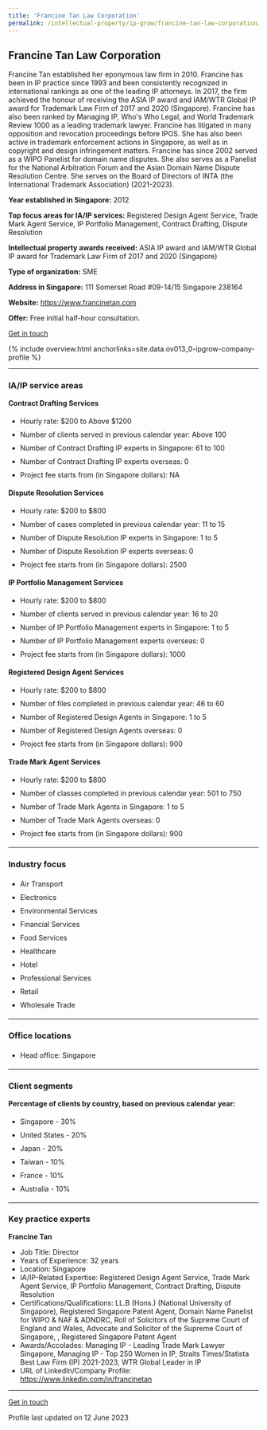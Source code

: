 ```yaml
---
title: 'Francine Tan Law Corporation'
permalink: /intellectual-property/ip-grow/francine-tan-law-corporation/
---
```


## Francine Tan Law Corporation

Francine Tan established her eponymous law firm in 2010. Francine has been in IP practice since 1993 and been consistently recognized in international rankings as one of the leading IP attorneys. In 2017, the firm achieved the honour of receiving the ASIA IP award and IAM/WTR Global IP award for Trademark Law Firm of 2017 and 2020 (Singapore). Francine has also been ranked by Managing IP, Who's Who Legal, and World Trademark Review 1000 as a leading trademark lawyer. Francine has litigated in many opposition and revocation proceedings before IPOS. She has also been active in trademark enforcement actions in Singapore, as well as in copyright and design infringement matters. Francine has since 2002 served as a WIPO Panelist for domain name disputes. She also serves as a Panelist for the National Arbitration Forum and the Asian Domain Name Dispute Resolution Centre. She serves on the Board of Directors of INTA (the International Trademark Association) (2021-2023).

<b>Year established in Singapore:</b> 2012

<b>Top focus areas for IA/IP services:</b> Registered Design Agent Service, Trade Mark Agent Service, IP Portfolio Management, Contract Drafting, Dispute Resolution

<b>Intellectual property awards received:</b> ASIA IP award and IAM/WTR Global IP award for Trademark Law Firm of 2017 and 2020 (Singapore)

<b>Type of organization:</b> SME

<b>Address in Singapore:</b> 111 Somerset Road #09-14/15 Singapore 238164

<b>Website:</b> <a href='https://www.francinetan.com'>https://www.francinetan.com</a>

<b>Offer:</b> Free initial half-hour consultation.

<a class='btn' href='https://form.gov.sg/64583d45250873001236748b' target='_blank' rel='noopener'>Get in touch</a>

{% include overview.html anchorlinks=site.data.ov013_0-ipgrow-company-profile %}

---
<a name='ip-related-service-areas'></a>
### IA/IP service areas

**Contract Drafting Services**

<ul>
<li style='line-height: 27px; margin: 0px 0px !important'>Hourly rate:  $200 to Above $1200</li>
<li style='line-height: 27px; margin: 0px 0px !important'>Number of clients served in previous calendar year: Above 100</li>
<li style='line-height: 27px; margin: 0px 0px !important'>Number of Contract Drafting IP experts in Singapore: 61 to 100</li>
<li style='line-height: 27px; margin: 0px 0px !important'>Number of Contract Drafting IP experts overseas: 0</li>
<li style='line-height: 27px; margin: 0px 0px !important'>Project fee starts from (in Singapore dollars): NA</li>
</ul>

**Dispute Resolution Services**

<ul>
<li style='line-height: 27px; margin: 0px 0px !important'>Hourly rate:  $200  to $800</li>
<li style='line-height: 27px; margin: 0px 0px !important'>Number of cases completed in previous calendar year: 11 to 15</li>
<li style='line-height: 27px; margin: 0px 0px !important'>Number of Dispute Resolution IP experts in Singapore: 1 to 5</li>
<li style='line-height: 27px; margin: 0px 0px !important'>Number of Dispute Resolution IP experts overseas: 0</li>
<li style='line-height: 27px; margin: 0px 0px !important'>Project fee starts from (in Singapore dollars):  2500</li>
</ul>

**IP Portfolio Management Services**

<ul>
<li style='line-height: 27px; margin: 0px 0px !important'>Hourly rate:  $200 to $800</li>
<li style='line-height: 27px; margin: 0px 0px !important'>Number of clients served in previous calendar year: 16 to 20</li>
<li style='line-height: 27px; margin: 0px 0px !important'>Number of IP Portfolio Management experts in Singapore: 1 to 5</li>
<li style='line-height: 27px; margin: 0px 0px !important'>Number of IP Portfolio Management experts overseas: 0</li>
<li style='line-height: 27px; margin: 0px 0px !important'>Project fee starts from (in Singapore dollars):  1000</li>
</ul>

**Registered Design Agent Services**

<ul>
<li style='line-height: 27px; margin: 0px 0px !important'>Hourly rate: $200 to $800</li>
<li style='line-height: 27px; margin: 0px 0px !important'>Number of files completed in previous calendar year: 46 to 60</li>
<li style='line-height: 27px; margin: 0px 0px !important'>Number of Registered Design Agents in Singapore: 1 to 5</li>
<li style='line-height: 27px; margin: 0px 0px !important'>Number of Registered Design Agents overseas: 0</li>
<li style='line-height: 27px; margin: 0px 0px !important'>Project fee starts from (in Singapore dollars): 900</li>
</ul>

**Trade Mark Agent Services**

<ul>
<li style='line-height: 27px; margin: 0px 0px !important'>Hourly rate:  $200 to $800</li>
<li style='line-height: 27px; margin: 0px 0px !important'>Number of classes completed in previous calendar year: 501 to 750</li>
<li style='line-height: 27px; margin: 0px 0px !important'>Number of Trade Mark Agents in Singapore: 1 to 5</li>
<li style='line-height: 27px; margin: 0px 0px !important'>Number of Trade Mark Agents overseas: 0</li>
<li style='line-height: 27px; margin: 0px 0px !important'>Project fee starts from (in Singapore dollars):  900</li>
</ul>

---
<a name='industry-focus'></a>
### Industry focus

<ul><li style='line-height: 27px; margin: 0px 0px !important'> Air Transport</li><li style='line-height: 27px; margin: 0px 0px !important'>Electronics</li><li style='line-height: 27px; margin: 0px 0px !important'>Environmental Services</li><li style='line-height: 27px; margin: 0px 0px !important'>Financial Services</li><li style='line-height: 27px; margin: 0px 0px !important'>Food Services</li><li style='line-height: 27px; margin: 0px 0px !important'>Healthcare</li><li style='line-height: 27px; margin: 0px 0px !important'>Hotel</li><li style='line-height: 27px; margin: 0px 0px !important'>Professional Services</li><li style='line-height: 27px; margin: 0px 0px !important'>Retail</li><li style='line-height: 27px; margin: 0px 0px !important'>Wholesale Trade</li></ul>

---
<a name='office-locations'></a>
### Office locations

<ul><li style='line-height: 27px; margin: 0px 0px !important'> Head office: Singapore</li></ul>

---
<a name='client-segments'></a>
### Client segments

**Percentage of clients by country, based on previous calendar year:**

<ul><li style='line-height: 27px; margin: 0px 0px !important'> Singapore - 30%</li><li style='line-height: 27px; margin: 0px 0px !important'>United States - 20%	</li><li style='line-height: 27px; margin: 0px 0px !important'>Japan - 20%	</li><li style='line-height: 27px; margin: 0px 0px !important'>Taiwan - 10%	</li><li style='line-height: 27px; margin: 0px 0px !important'>France - 10%	</li><li style='line-height: 27px; margin: 0px 0px !important'>Australia - 10%	</li></ul>

---
<a name='key-practice-experts'></a>
### Key practice experts

**Francine Tan**

- Job Title: Director
- Years of Experience: 32 years
- Location: Singapore
- IA/IP-Related Expertise: Registered Design Agent Service, Trade Mark Agent Service, IP Portfolio Management, Contract Drafting, Dispute Resolution
- Certifications/Qualifications: LL.B (Hons.) (National University of Singapore), Registered Singapore Patent Agent, Domain Name Panelist for WIPO & NAF & ADNDRC,  Roll of Solicitors of the Supreme Court of England and Wales,  Advocate and Solicitor of the Supreme Court of Singapore, , Registered Singapore Patent Agent
- Awards/Accolades: Managing IP - Leading Trade Mark Lawyer Singapore, Managing IP - Top 250 Women in IP, Straits Times/Statista Best Law Firm (IP) 2021-2023, WTR Global Leader in IP 
- URL of LinkedIn/Company Profile: <a href="https://www.linkedin.com/in/francinetan" target="_blank" rel="noopener">https://www.linkedin.com/in/francinetan</a>

---
<p>
<a class='btn' href='https://form.gov.sg/64583d45250873001236748b' target='_blank' rel='noopener'>Get in touch</a>
</p>
Profile last updated on 12 June 2023
